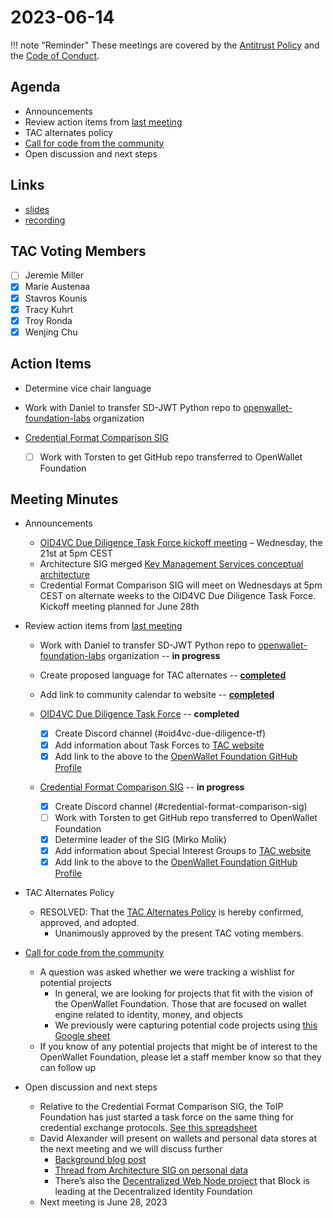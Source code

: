 [//]: # (SPDX-License-Identifier: CC-BY-4.0)

# 2023-06-14

!!! note "Reminder"
    These meetings are covered by the [Antitrust Policy](../../governance/antitrust.md) and the [Code of Conduct](../../governance/code-of-conduct.md).

## Agenda
- Announcements
- Review action items from [last meeting](./2023-05-31.md#action-items)
- TAC alternates policy
- [Call for code from the community](https://github.com/openwallet-foundation/project-proposals)
- Open discussion and next steps

## Links
- [slides](https://docs.google.com/presentation/d/1zBGjnBeaxsf2iw24yh2YMEM7dPNPYtA7o75tgTtWhms/edit?usp=sharing)
- [recording](https://zoom.us/rec/play/3cHay9jIolXDk7t60GQerUtNJINkSWNMPcZo8_isNtWPEgrq_geCVJTzt1rFCEdB_XMrOFN3LN8gUlPi.Hiy2hdxGhHjD73ub?canPlayFromShare=true&from=share_recording_detail&continueMode=true&componentName=rec-play&originRequestUrl=https%3A%2F%2Fzoom.us%2Frec%2Fshare%2FINBDYO-jGq9DLCbJwtauIYBsWXosAmQj82e5avjshN7TyU-_Uc0hnwJDyp-_IPZQ.n31EcBSyZgABUqZJ)

## TAC Voting Members

- [ ] Jeremie Miller
- [x] Marie Austenaa
- [x] Stavros Kounis
- [x] Tracy Kuhrt
- [x] Troy Ronda
- [x] Wenjing Chu

## Action Items
- Determine vice chair language
- Work with Daniel to transfer SD-JWT Python repo to [openwallet-foundation-labs](https://github.com/openwallet-foundation-labs) organization
- [Credential Format Comparison SIG](https://github.com/openwallet-foundation/tac/issues/26)
    
    - [ ] Work with Torsten to get GitHub repo transferred to OpenWallet Foundation

## Meeting Minutes
- Announcements
    - [OID4VC Due Diligence Task Force kickoff meeting](https://calendar.google.com/calendar/event?action=TEMPLATE&tmeid=NnA3a2s4bzFxamhhcDA1NTR0cmlhbWtkM3BfMjAyMzA2MjFUMTUwMDAwWiBjXzUyN2ExZGI2MjFmZTcwNzMzODQyMWE5YzRjN2VmMmY2MTYwYjk3MzgzOGNmZGJiNTBmMGRiMzJhZDBmZDIwZWJAZw&tmsrc=c_527a1db621fe707338421a9c4c7ef2f6160b973838cfdbb50f0db32ad0fd20eb%40group.calendar.google.com&scp=ALL) – Wednesday, the 21st at 5pm CEST
    - Architecture SIG merged [Key Management Services conceptual architecture](https://github.com/openwallet-foundation/architecture-sig/blob/main/docs/architecture/key-management-services.md)
    - Credential Format Comparison SIG will meet on Wednesdays at 5pm CEST on alternate weeks to the OID4VC Due Diligence Task Force. Kickoff meeting planned for June 28th

- Review action items from [last meeting](./2023-05-17.md#action-items)
    - Work with Daniel to transfer SD-JWT Python repo to [openwallet-foundation-labs](https://github.com/openwallet-foundation-labs) organization -- **in progress**
    - Create proposed language for TAC alternates -- **[completed](https://github.com/openwallet-foundation/tac/pull/28)**
    - Add link to community calendar to website -- **[completed](https://openwallet.foundation/participate/)**
    - [OID4VC Due Diligence Task Force](https://github.com/openwallet-foundation/tac/issues/23) -- **completed**
    
        - [x] Create Discord channel (#oid4vc-due-diligence-tf)
        - [x] Add information about Task Forces to [TAC website](https://openwallet-foundation.github.io/tac/)
        - [x] Add link to the above to the [OpenWallet Foundation GitHub Profile](https://github.com/openwallet-foundation/.github/blob/main/profile/README.md)
    
    - [Credential Format Comparison SIG](https://github.com/openwallet-foundation/tac/issues/26) -- **in progress**
    
        - [x] Create Discord channel (#credential-format-comparison-sig)
        - [ ] Work with Torsten to get GitHub repo transferred to OpenWallet Foundation
        - [x] Determine leader of the SIG (Mirko Molik)
        - [x] Add information about Special Interest Groups to [TAC website](https://openwallet-foundation.github.io/tac/)
        - [x] Add link to the above to the [OpenWallet Foundation GitHub Profile](https://github.com/openwallet-foundation/.github/blob/main/profile/README.md)

- TAC Alternates Policy
    - RESOLVED: That the [TAC Alternates Policy](https://github.com/openwallet-foundation/tac/pull/28) is hereby confirmed, approved, and adopted.
        - Unanimously approved by the present TAC voting members.

- [Call for code from the community](https://github.com/openwallet-foundation/project-proposals)
    - A question was asked whether we were tracking a wishlist for potential projects
        - In general, we are looking for projects that fit with the vision of the OpenWallet Foundation. Those that are focused on wallet engine related to identity, money, and objects
        - We previously were capturing potential code projects using [this Google sheet](https://docs.google.com/spreadsheets/d/1SXX4F3i2vIZmMxgD4HtmiiUY1fB3OwPc_xziOoO_Zpk/edit#gid=0)
    - If you know of any potential projects that might be of interest to the OpenWallet Foundation, please let a staff member know so  that they can follow up

- Open discussion and next steps
    - Relative to the Credential Format Comparison SIG, the ToIP Foundation has just started a task force on the same thing for credential exchange protocols. [See this spreadsheet](https://docs.google.com/spreadsheets/d/1_KKQZmmNRnEME96fZCPbMW-TC9j0tQ-dVuk5zzKa8U8/edit#gid=485340784)
    - David Alexander will present on wallets and personal data stores at the next meeting and we will discuss further
        - [Background blog post](https://medium.com/mydex/data-wallets-a-trap-waiting-to-be-sprung-857427ec70a)
        - [Thread from Architecture SIG on personal data](https://discord.com/channels/1022962884864643214/1044329759347331213)
        - There’s also the [Decentralized Web Node project](https://identity.foundation/decentralized-web-node/spec/) that Block is leading at the Decentralized Identity Foundation
    - Next meeting is June 28, 2023
